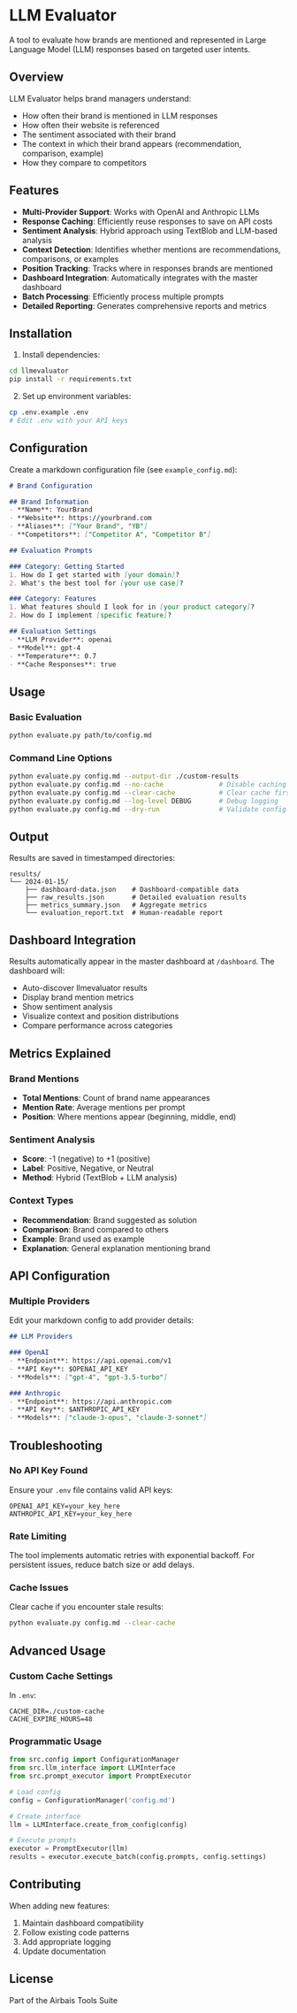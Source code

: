 # LLM Evaluator

A tool to evaluate how brands are mentioned and represented in Large Language Model (LLM) responses based on targeted user intents.

## Overview

LLM Evaluator helps brand managers understand:
- How often their brand is mentioned in LLM responses
- How often their website is referenced
- The sentiment associated with their brand
- The context in which their brand appears (recommendation, comparison, example)
- How they compare to competitors

## Features

- **Multi-Provider Support**: Works with OpenAI and Anthropic LLMs
- **Response Caching**: Efficiently reuse responses to save on API costs
- **Sentiment Analysis**: Hybrid approach using TextBlob and LLM-based analysis
- **Context Detection**: Identifies whether mentions are recommendations, comparisons, or examples
- **Position Tracking**: Tracks where in responses brands are mentioned
- **Dashboard Integration**: Automatically integrates with the master dashboard
- **Batch Processing**: Efficiently process multiple prompts
- **Detailed Reporting**: Generates comprehensive reports and metrics

## Installation

1. Install dependencies:
```bash
cd llmevaluator
pip install -r requirements.txt
```

2. Set up environment variables:
```bash
cp .env.example .env
# Edit .env with your API keys
```

## Configuration

Create a markdown configuration file (see `example_config.md`):

```markdown
# Brand Configuration

## Brand Information
- **Name**: YourBrand
- **Website**: https://yourbrand.com
- **Aliases**: ["Your Brand", "YB"]
- **Competitors**: ["Competitor A", "Competitor B"]

## Evaluation Prompts

### Category: Getting Started
1. How do I get started with [your domain]?
2. What's the best tool for [your use case]?

### Category: Features
1. What features should I look for in [your product category]?
2. How do I implement [specific feature]?

## Evaluation Settings
- **LLM Provider**: openai
- **Model**: gpt-4
- **Temperature**: 0.7
- **Cache Responses**: true
```

## Usage

### Basic Evaluation
```bash
python evaluate.py path/to/config.md
```

### Command Line Options
```bash
python evaluate.py config.md --output-dir ./custom-results
python evaluate.py config.md --no-cache              # Disable caching
python evaluate.py config.md --clear-cache           # Clear cache first
python evaluate.py config.md --log-level DEBUG       # Debug logging
python evaluate.py config.md --dry-run               # Validate config only
```

## Output

Results are saved in timestamped directories:
```
results/
└── 2024-01-15/
    ├── dashboard-data.json    # Dashboard-compatible data
    ├── raw_results.json       # Detailed evaluation results
    ├── metrics_summary.json   # Aggregate metrics
    └── evaluation_report.txt  # Human-readable report
```

## Dashboard Integration

Results automatically appear in the master dashboard at `/dashboard`. The dashboard will:
- Auto-discover llmevaluator results
- Display brand mention metrics
- Show sentiment analysis
- Visualize context and position distributions
- Compare performance across categories

## Metrics Explained

### Brand Mentions
- **Total Mentions**: Count of brand name appearances
- **Mention Rate**: Average mentions per prompt
- **Position**: Where mentions appear (beginning, middle, end)

### Sentiment Analysis
- **Score**: -1 (negative) to +1 (positive)
- **Label**: Positive, Negative, or Neutral
- **Method**: Hybrid (TextBlob + LLM analysis)

### Context Types
- **Recommendation**: Brand suggested as solution
- **Comparison**: Brand compared to others
- **Example**: Brand used as example
- **Explanation**: General explanation mentioning brand

## API Configuration

### Multiple Providers
Edit your markdown config to add provider details:
```markdown
## LLM Providers

### OpenAI
- **Endpoint**: https://api.openai.com/v1
- **API Key**: $OPENAI_API_KEY
- **Models**: ["gpt-4", "gpt-3.5-turbo"]

### Anthropic
- **Endpoint**: https://api.anthropic.com
- **API Key**: $ANTHROPIC_API_KEY
- **Models**: ["claude-3-opus", "claude-3-sonnet"]
```

## Troubleshooting

### No API Key Found
Ensure your `.env` file contains valid API keys:
```
OPENAI_API_KEY=your_key_here
ANTHROPIC_API_KEY=your_key_here
```

### Rate Limiting
The tool implements automatic retries with exponential backoff. For persistent issues, reduce batch size or add delays.

### Cache Issues
Clear cache if you encounter stale results:
```bash
python evaluate.py config.md --clear-cache
```

## Advanced Usage

### Custom Cache Settings
In `.env`:
```
CACHE_DIR=./custom-cache
CACHE_EXPIRE_HOURS=48
```

### Programmatic Usage
```python
from src.config import ConfigurationManager
from src.llm_interface import LLMInterface
from src.prompt_executor import PromptExecutor

# Load config
config = ConfigurationManager('config.md')

# Create interface
llm = LLMInterface.create_from_config(config)

# Execute prompts
executor = PromptExecutor(llm)
results = executor.execute_batch(config.prompts, config.settings)
```

## Contributing

When adding new features:
1. Maintain dashboard compatibility
2. Follow existing code patterns
3. Add appropriate logging
4. Update documentation

## License

Part of the Airbais Tools Suite